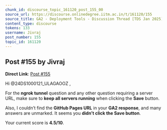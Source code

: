 ```yaml
---
chunk_id: discourse_topic_161120_post_155_00
source_url: https://discourse.onlinedegree.iitm.ac.in/t/161120/155
source_title: GA2 - Deployment Tools - Discussion Thread [TDS Jan 2025]
content_type: discourse
tokens: 133
username: Jivraj
post_number: 155
topic_id: 161120
---
```


## Post #155 by Jivraj

**Direct Link**: [Post #155](https://discourse.onlinedegree.iitm.ac.in/t/161120/155)

Hi @24DS1000121_ULAGAOOZ ,

For the **ngrok tunnel** question and any other question requiring a server URL, make sure to **keep all servers running** when clicking the **Save** button.

Also, I couldn’t find the **GitHub Pages URL** in your **GA2 response**, and many answers are unmarked. It seems you **didn’t click the Save button**.

Your current score is **4.5/10**.

